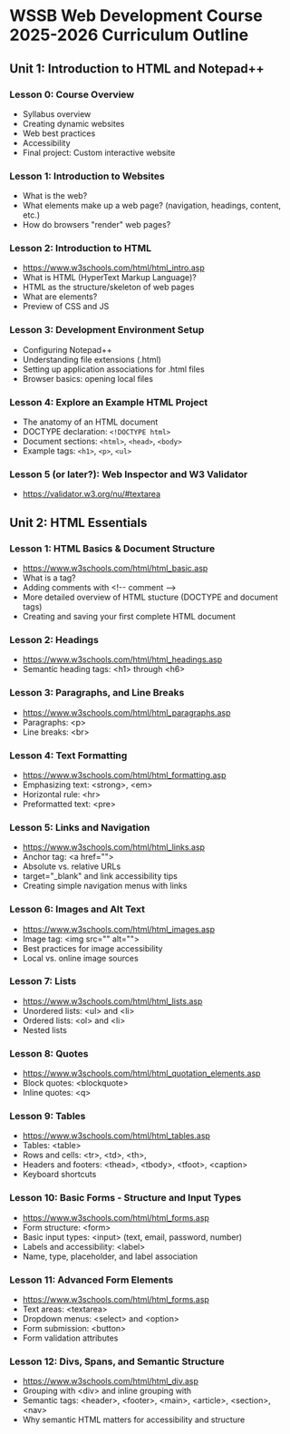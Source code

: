 # WSSB Web Development Course 2025-2026 Curriculum Outline
## Unit 1: Introduction to HTML and Notepad++

### Lesson 0: Course Overview
- Syllabus overview
- Creating dynamic websites
- Web best practices
- Accessibility
- Final project: Custom interactive website

### Lesson 1: Introduction to Websites
- What is the web?
- What elements make up a web page? (navigation, headings, content, etc.)
- How do browsers "render" web pages?

### Lesson 2: Introduction to HTML
- https://www.w3schools.com/html/html_intro.asp
- What is HTML (HyperText Markup Language)?
- HTML as the structure/skeleton of web pages
- What are elements?
- Preview of CSS and JS

### Lesson 3: Development Environment Setup
- Configuring Notepad++
- Understanding file extensions (.html)
- Setting up application associations for .html files
- Browser basics: opening local files

### Lesson 4: Explore an Example HTML Project
- The anatomy of an HTML document
- DOCTYPE declaration: `<!DOCTYPE html>`
- Document sections: `<html>`, `<head>`, `<body>`
- Example tags: `<h1>`, `<p>`, `<ul>`

### Lesson 5 (or later?): Web Inspector and W3 Validator
- https://validator.w3.org/nu/#textarea

## Unit 2: HTML Essentials
### Lesson 1: HTML Basics & Document Structure
- https://www.w3schools.com/html/html_basic.asp
- What is a tag?
- Adding comments with \<!-- comment -->
- More detailed overview of HTML stucture (DOCTYPE and document tags)
- Creating and saving your first complete HTML document

### Lesson 2: Headings
- https://www.w3schools.com/html/html_headings.asp
- Semantic heading tags: \<h1> through \<h6>

### Lesson 3: Paragraphs, and Line Breaks
- https://www.w3schools.com/html/html_paragraphs.asp
- Paragraphs: \<p>
- Line breaks: \<br>

### Lesson 4: Text Formatting
- https://www.w3schools.com/html/html_formatting.asp
- Emphasizing text: \<strong>, \<em>
- Horizontal rule: \<hr>
- Preformatted text: \<pre>

### Lesson 5: Links and Navigation
- https://www.w3schools.com/html/html_links.asp
- Anchor tag: \<a href="">
- Absolute vs. relative URLs
- target="_blank" and link accessibility tips
- Creating simple navigation menus with links

### Lesson 6: Images and Alt Text
- https://www.w3schools.com/html/html_images.asp
- Image tag: \<img src="" alt="">
- Best practices for image accessibility
- Local vs. online image sources

### Lesson 7: Lists
- https://www.w3schools.com/html/html_lists.asp
- Unordered lists: \<ul> and \<li>
- Ordered lists: \<ol> and \<li>
- Nested lists

### Lesson 8: Quotes
- https://www.w3schools.com/html/html_quotation_elements.asp
- Block quotes: \<blockquote>
- Inline quotes: \<q>

### Lesson 9: Tables
- https://www.w3schools.com/html/html_tables.asp
- Tables: \<table>
- Rows and cells: \<tr>, \<td>, \<th>,
- Headers and footers: \<thead>, \<tbody>, \<tfoot>, \<caption>
- Keyboard shortcuts

### Lesson 10: Basic Forms - Structure and Input Types
- https://www.w3schools.com/html/html_forms.asp
- Form structure: \<form>
- Basic input types: \<input> (text, email, password, number)
- Labels and accessibility: \<label>
- Name, type, placeholder, and label association

### Lesson 11: Advanced Form Elements
- https://www.w3schools.com/html/html_forms.asp
- Text areas: \<textarea>
- Dropdown menus: \<select> and \<option>
- Form submission: \<button>
- Form validation attributes

### Lesson 12: Divs, Spans, and Semantic Structure
- https://www.w3schools.com/html/html_div.asp
- Grouping with \<div> and inline grouping with <span>
- Semantic tags: \<header>, \<footer>, \<main>, \<article>, \<section>, \<nav>
- Why semantic HTML matters for accessibility and structure
